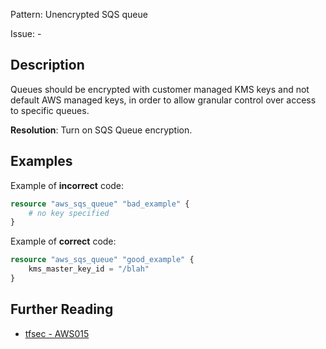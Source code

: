 Pattern: Unencrypted SQS queue

Issue: -

## Description

Queues should be encrypted with customer managed KMS keys and not default AWS managed keys, in order to allow granular control over access to specific queues.

**Resolution**: Turn on SQS Queue encryption.

## Examples

Example of **incorrect** code:

```terraform
resource "aws_sqs_queue" "bad_example" {
	# no key specified
}
```

Example of **correct** code:

```terraform
resource "aws_sqs_queue" "good_example" {
	kms_master_key_id = "/blah"
}
```

## Further Reading

* [tfsec - AWS015](https://tfsec.dev/docs/aws/AWS015/)